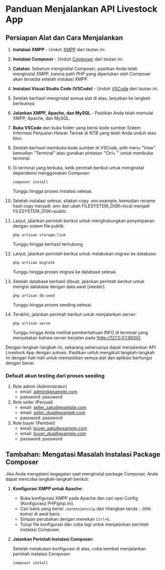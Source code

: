 # Panduan Menjalankan API Livestock App

## Persiapan Alat dan Cara Menjalankan

1. **Instalasi XMPP** - Unduh [XMPP](https://www.apachefriends.org/download.html) dari tautan ini.

2. **Instalasi Composer** - Unduh [Composer](https://getcomposer.org/download) dari tautan ini.

3. **Catatan**: Sebelum menginstal Composer, pastikan Anda telah menginstal XMPP, karena path PHP yang diperlukan oleh Composer akan tersedia setelah instalasi XMPP.

4. **Instalasi Visual Studio Code (VSCode)** - Unduh [VSCode](https://code.visualstudio.com/download) dari tautan ini.

5. Setelah berhasil menginstal semua alat di atas, lanjutkan ke langkah berikutnya.

6. **Jalankan XMPP, Apache, dan MySQL** - Pastikan Anda telah memulai XMPP, Apache, dan MySQL.

7. **Buka VSCode** dan buka folder yang berisi kode sumber Sistem Informasi Penjualan Hewan Ternak di NTB yang telah Anda unduh atau klon.

8. Setelah berhasil membuka kode sumber di VSCode, pilih menu "View" kemudian "Terminal" atau gunakan pintasan "Ctrl+`" untuk membuka terminal.

9. Di terminal yang terbuka, ketik perintah berikut untuk menginstal dependensi menggunakan Composer:
   ```shell
   composer install
   ```
   Tunggu hingga proses instalasi selesai.
10. Setelah instalasi selesai, silakan copy .env.example, kemudian rename hasil copy menjadi .env dan ubah FILESYSTEM_DISK=local menjadi FILESYSTEM_DISK=public.
11. Lanjut, jalankan perintah berikut untuk menghubungkan penyimpanan dengan sistem file publik. 
    ```shell
    php artisan storage:link
    ```
    Tunggu hingga berhasil terhubung
13. Lanjut, jalankan perintah berikut untuk melakukan migrasi ke database:
    ```shell
    php artisan migrate
    ```
    Tunggu hingga proses migrasi ke database selesai.
14. Setelah database berhasil dibuat, jalankan perintah berikut untuk mengisi database dengan data awal (seeder):
    ```shell
    php artisan db:seed
    ```
    Tunggu hingga proses seeding selesai.
15. Terakhir, jalankan perintah berikut untuk menjalankan server:
    ```shell
    php artisan serve
    ```
    Tunggu hingga Anda melihat pemberitahuan INFO di terminal yang menyatakan bahwa server berjalan pada [http://127.0.0.1:8000].

Dengan langkah-langkah ini, sekarang seharusnya dapat menjalankan API Livestock App dengan sukses. Pastikan untuk mengikuti langkah-langkah ini dengan hati-hati untuk memastikan semua alat dan aplikasi berfungsi dengan benar.

### Default akun testing dari proses seeding
1. Role admin (Administrator)
   - email: admin@example.com
   - password: password
2. Role seller (Penjual)
   - email: seller_satu@example.com 
   - email: seller_dua@example.com
   - password: password
3. Role buyer (Pembeli)
   - email: buyer_satu@example.com
   - email: buyer_dua@example.com
   - password: password
  
## Tambahan: Mengatasi Masalah Instalasi Package Composer

Jika Anda mengalami kegagalan saat menginstal package Composer, Anda dapat mencoba langkah-langkah berikut:

1. **Konfigurasi XMPP untuk Apache:**

   - Buka konfigurasi XMPP pada Apache dan cari opsi Config (Konfigurasi) PHP(php.ini).
   - Cari baris yang berisi `;extension=zip` dan hilangkan tanda `;` (titik koma) di awal baris.
   - Simpan perubahan dengan menekan `Ctrl+S`.
   - Tutup file konfigurasi dan coba lagi untuk menjalankan perintah instalasi Composer.

2. **Jalankan Perintah Instalasi Composer:**

   Setelah melakukan konfigurasi di atas, coba kembali menjalankan perintah instalasi Composer:

   ```shell
   composer install
   ```
